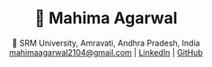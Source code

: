 <div align="center">

# 🌟 **Mahima Agarwal**  

📍 SRM University, Amravati, Andhra Pradesh, India  
 [mahimaagarwal2104@gmail.com](mailto:mahimaagarwal2104@gmail.com) 
| [LinkedIn](https://www.linkedin.com/in/mahima-agarwal21) | [GitHub](https://github.com/Mahimagarwal)   

<br/>


